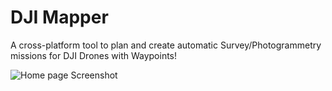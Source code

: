 # DJI Mapper

A cross-platform tool to plan and create automatic Survey/Photogrammetry missions for DJI Drones with Waypoints!

![Home page Screenshot](https://github.com/user-attachments/assets/127ec817-1c62-4cfb-a5d2-a6c1801238a4)

